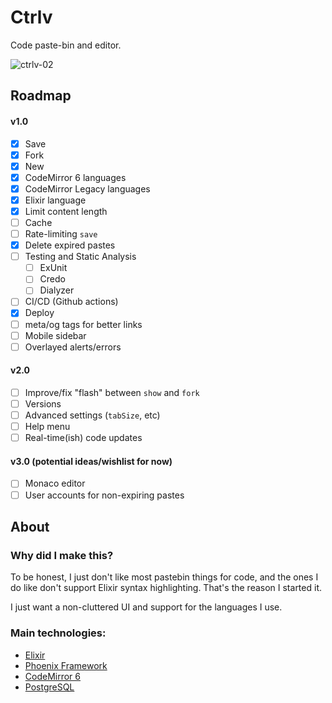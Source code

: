 # Ctrlv

Code paste-bin and editor.

![ctrlv-02](https://user-images.githubusercontent.com/2897340/160538360-cab5957d-263d-4348-97af-bc9708087ffb.gif)

## Roadmap

#### v1.0

- [x] Save
- [x] Fork
- [x] New
- [x] CodeMirror 6 languages
- [x] CodeMirror Legacy languages
- [x] Elixir language
- [x] Limit content length
- [ ] Cache
- [ ] Rate-limiting `save`
- [x] Delete expired pastes
- [ ] Testing and Static Analysis
  * [ ] ExUnit
  * [ ] Credo
  * [ ] Dialyzer
- [ ] CI/CD (Github actions)
- [x] Deploy
- [ ] meta/og tags for better links
- [ ] Mobile sidebar
- [ ] Overlayed alerts/errors

#### v2.0

- [ ] Improve/fix "flash" between `show` and `fork`
- [ ] Versions
- [ ] Advanced settings (`tabSize`, etc)
- [ ] Help menu
- [ ] Real-time(ish) code updates

#### v3.0 (potential ideas/wishlist for now)

- [ ] Monaco editor
- [ ] User accounts for non-expiring pastes

## About

### Why did I make this?

To be honest, I just don't like most pastebin things for code, and the ones I do
like don't support Elixir syntax highlighting. That's the reason I started it.

I just want a non-cluttered UI and support for the languages I use.

### Main technologies:

- [Elixir](https://elixir-lang.org)
- [Phoenix Framework](https://www.phoenixframework.org/)
- [CodeMirror 6](https://codemirror.net/6)
- [PostgreSQL](https://www.postgresql.org/)

